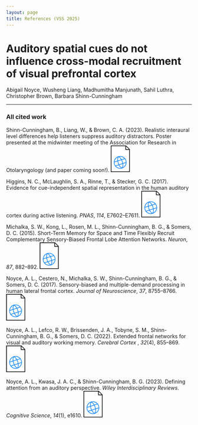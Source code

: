 ```yaml
---
layout: page
title: References (VSS 2025)
---
```


# Auditory spatial cues do not influence cross-modal recruitment of visual prefrontal cortex
Abigail Noyce, Wusheng Liang, Madhumitha Manjunath, Sahil Luthra, Christopher Brown, Barbara Shinn-Cunningham

---

### All cited work

Shinn-Cunningham, B., Liang, W., & Brown, C. A. (2023). Realistic interaural level differences help listeners suppress auditory distractors. Poster presented at the midwinter meeting of the Association for Research in Otolaryngology (and paper coming soon!). [![](/img/web.svg)](https://doi.org/10.1121/10.0022967)

Higgins, N. C., McLaughlin, S. A., Rinne, T., & Stecker, G. C. (2017). Evidence for cue-independent spatial representation in the human auditory cortex during active listening. *PNAS*, *114*, E7602–E7611. [![](/img/web.svg)](http://doi.org/10.1073/pnas.1707522114)

Michalka, S. W., Kong, L., Rosen, M. L., Shinn-Cunningham, B. G., & Somers, D. C. (2015). Short-Term Memory for Space and Time Flexibly Recruit Complementary Sensory-Biased Frontal Lobe Attention Networks. *Neuron*, *87*, 882–892. [![](/img/web.svg)](http://doi.org/10.1016/j.neuron.2015.07.028)

Noyce, A. L., Cestero, N., Michalka, S. W., Shinn-Cunningham, B. G., & Somers, D. C. (2017). Sensory-biased and multiple-demand processing in human lateral frontal cortex. *Journal of Neuroscience*, *37*, 8755–8766. [![](/img/web.svg)](http://doi.org/10.1523/JNEUROSCI.0660-17.2017)

Noyce, A. L., Lefco, R. W., Brissenden, J. A., Tobyne, S. M., Shinn-Cunningham, B. G., & Somers, D. C. (2022). Extended frontal networks for visual and auditory working memory. *Cerebral Cortex* , *32*(4), 855–869. [![](/img/web.svg)](https://academic.oup.com/cercor/article/32/4/855/6360523)

Noyce, A. L., Kwasa, J. A. C., & Shinn-Cunningham, B. G. (2023). Defining attention from an auditory perspective. *Wiley Interdisciplinary Reviews. Cognitive Science*, *14*(1), e1610. [![](/img/web.svg)](https://wires.onlinelibrary.wiley.com/doi/10.1002/wcs.1610)